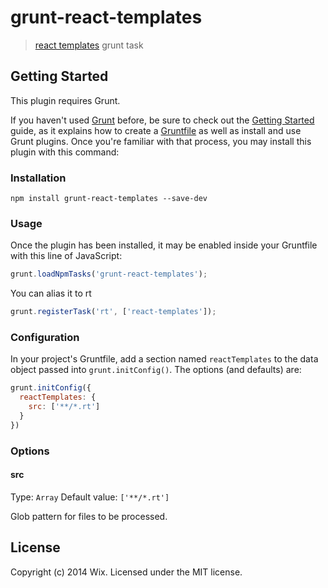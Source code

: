 # grunt-react-templates

> [react templates](https://github.com/wix/react-templates) grunt task

## Getting Started
This plugin requires Grunt.

If you haven't used [Grunt](http://gruntjs.com/) before, be sure to check out the [Getting Started](http://gruntjs.com/getting-started) guide, as it explains how to create a [Gruntfile](http://gruntjs.com/sample-gruntfile) as well as install and use Grunt plugins. Once you're familiar with that process, you may install this plugin with this command:

### Installation
```shell
npm install grunt-react-templates --save-dev
```
### Usage

Once the plugin has been installed, it may be enabled inside your Gruntfile with this line of JavaScript:

```js
grunt.loadNpmTasks('grunt-react-templates');
```

You can alias it to rt

```js
grunt.registerTask('rt', ['react-templates']);
```

### Configuration
In your project's Gruntfile, add a section named `reactTemplates` to the data object passed into `grunt.initConfig()`. The options (and defaults) are:

```js
grunt.initConfig({
  reactTemplates: {
    src: ['**/*.rt']
  }
})
```

### Options

#### src
Type: `Array`
Default value: `['**/*.rt']`

Glob pattern for files to be processed.

## License
Copyright (c) 2014 Wix. Licensed under the MIT license.